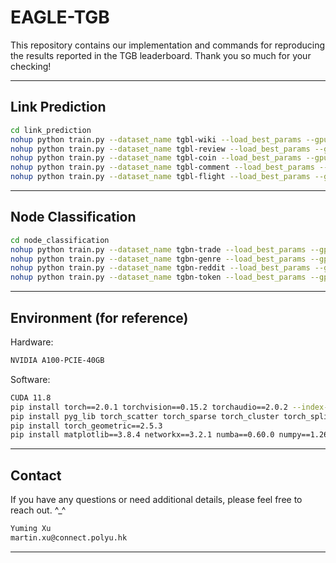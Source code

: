 # EAGLE-TGB
This repository contains our implementation and commands for reproducing the results reported in the TGB leaderboard. Thank you so much for your checking!

---

## Link Prediction

```bash
cd link_prediction
nohup python train.py --dataset_name tgbl-wiki --load_best_params --gpu 0 > output_wiki.log 2>&1 &
nohup python train.py --dataset_name tgbl-review --load_best_params --gpu 1 > output_review.log 2>&1 &
nohup python train.py --dataset_name tgbl-coin --load_best_params --gpu 2 > output_coin.log 2>&1 &
nohup python train.py --dataset_name tgbl-comment --load_best_params --gpu 3 > output_comment.log 2>&1 &
nohup python train.py --dataset_name tgbl-flight --load_best_params --gpu 4 > output_flight.log 2>&1 &
```

---

## Node Classification

```bash
cd node_classification
nohup python train.py --dataset_name tgbn-trade --load_best_params --gpu 0 > output_trade.log 2>&1 &
nohup python train.py --dataset_name tgbn-genre --load_best_params --gpu 1 > output_genre.log 2>&1 &
nohup python train.py --dataset_name tgbn-reddit --load_best_params --gpu 2 > output_reddit.log 2>&1 &
nohup python train.py --dataset_name tgbn-token --load_best_params --gpu 3 > output_token.log 2>&1 &
```

---

## Environment (for reference)

Hardware: 

```bash
NVIDIA A100-PCIE-40GB
```

Software: 

```bash
CUDA 11.8
pip install torch==2.0.1 torchvision==0.15.2 torchaudio==2.0.2 --index-url https://download.pytorch.org/whl/cu118
pip install pyg_lib torch_scatter torch_sparse torch_cluster torch_spline_conv -f https://data.pyg.org/whl/torch-2.0.1+cu118.html
pip install torch_geometric==2.5.3
pip install matplotlib==3.8.4 networkx==3.2.1 numba==0.60.0 numpy==1.26.4 ogb==1.3.6 pandas==1.5.3 scikit-learn==1.5.2 scipy==1.13.1 py-tgb==2.0.0
```

---

## Contact

If you have any questions or need additional details, please feel free to reach out. ^_^

```bash
Yuming Xu
martin.xu@connect.polyu.hk
```

---
